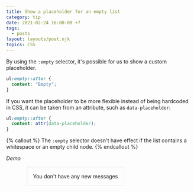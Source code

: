 ```yaml
---
title: Show a placeholder for an empty list
category: tip
date: 2021-02-24 16:00:00 +7
tags:
  - posts
layout: layouts/post.njk
topics: CSS
---
```


By using the `:empty` selector, it's possible for us to show a custom placeholder.

```css
ul:empty::after {
  content: "Empty";
}
```

If you want the placeholder to be more flexible instead of being hardcoded in CSS, it can be taken from an attribute, such as `data-placeholder`:

```css
ul:empty::after {
  content: attr(data-placeholder);
}
```

{% callout %}
The `:empty` selector doesn't have effect if the list contains a whitespace or an empty child node.
{% endcallout %}

_Demo_

<style>
.demo__list {
margin: 2rem;
}
.demo__list:empty::after {
    border: 1px solid #E5E7EB;
    content: attr(data-placeholder);
    padding: 1rem;
}
</style>

<ul class="demo__list" data-placeholder="You don't have any new messages"></ul>